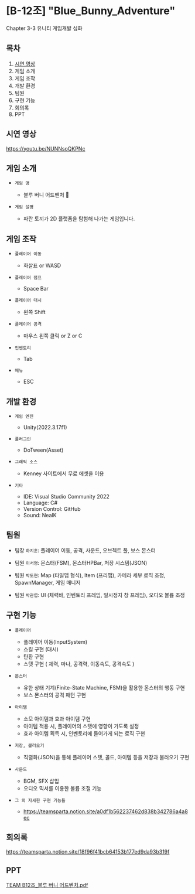 # [B-12조] "Blue_Bunny_Adventure"
Chapter 3-3 유니티 게임개발 심화

## 목차
1. [시연 영상](#시연-영상)
2. 게임 소개
3. 게임 조작
4. 개발 환경
5. 팀원
6. 구현 기능
7. 회의록
8. PPT

## 시연 영상
https://youtu.be/NUNNsoQKPNc

## 게임 소개
- `게임 명`
  - 블루 버니 어드벤처 🐰

- `게임 설명`
  - 파란 토끼가 2D 플랫폼을 탐험해 나가는 게임입니다.

## 게임 조작
- `플레이어 이동`
  - 화살표 or WASD

- `플레이어 점프`
  - Space Bar

- `플레이어 대시`
  - 왼쪽 Shift

- `플레이어 공격`
  - 마우스 왼쪽 클릭 or Z or C

- `인벤토리`
  - Tab

- `메뉴`
  - ESC

## 개발 환경
- `게임 엔진`
  - Unity(2022.3.17f1)

- `플러그인`
  - DoTween(Asset)

- `그래픽 소스`
  - Kenney 사이트에서 무료 에셋을 이용

- `기타`
  - IDE: Visual Studio Community 2022
  - Language: C#
  - Version Control: GitHub
  - Sound:  NealK

## 팀원
- 팀장 `하지훈`: 플레이어 이동, 공격, 사운드, 오브젝트 풀, 보스 몬스터

- 팀원 `이서영`: 몬스터(FSM), 몬스터HPBar, 저장 시스템(JSON)

- 팀원 `박도현`: Map (타일맵 형식), Item (프리팹), 카메라 세부 로직 조정, SpawnManager, 게임 매니저

- 팀원 `박관엽`: UI (체력바, 인벤토리 프레임, 일시정지 창 프레임), 오디오 볼륨 조정

## 구현 기능
- `플레이어`
  - 플레이어 이동(InputSystem)
  - 스킬 구현 (대시)
  - 탄환 구현
  - 스탯 구현 ( 체력, 마나, 공격력, 이동속도, 공격속도 )

- `몬스터`
  - 유한 상태 기계(Finite-State Machine, FSM)을 활용한 몬스터의 행동 구현
  - 보스 몬스터의 공격 패턴 구현

- `아이템`
  - 소모 아이템과 효과 아이템 구현
  - 아이템 적용 시, 플레이어의 스탯에 영향이 가도록 설정
  - 효과 아이템 획득 시, 인벤토리에 들어가게 되는 로직 구현
 
- `저장, 불러오기`
  - 직렬화(JSON)을 통해 플레이어 스탯, 골드, 아이템 등을 저장과 불러오기 구현

- `사운드`
  - BGM, SFX 삽입
  - 오디오 믹서를 이용한 볼륨 조절 기능

- `그 외 자세한 구현 기능들`
  - https://teamsparta.notion.site/a0df1b562237462d838b342786a4a8ec

## 회의록
https://teamsparta.notion.site/18f96f41bcb64153b177ed9da93b319f

## PPT
[TEAM B12조_블루 버니 어드벤처.pdf](https://github.com/user-attachments/files/15981906/TEAM.B12._.pdf)
